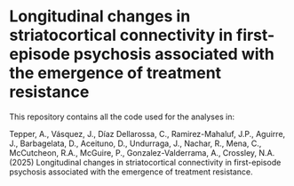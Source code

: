 #  Longitudinal changes in striatocortical connectivity in first-episode psychosis associated with the emergence of treatment resistance

This repository contains all the code used for the analyses in:

Tepper, A., Vásquez, J., Díaz Dellarossa, C., Ramirez-Mahaluf, J.P., Aguirre, J., Barbagelata, D., Aceituno, D., Undurraga, J., Nachar, R., Mena, C., McCutcheon, R.A., McGuire, P., Gonzalez-Valderrama, A., Crossley, N.A. (2025) Longitudinal changes in striatocortical connectivity in first-episode psychosis associated with the emergence of treatment resistance.



